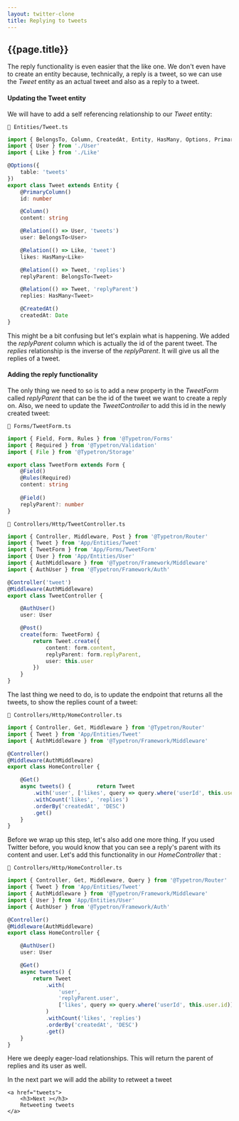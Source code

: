 ```yaml
---
layout: twitter-clone
title: Replying to tweets
---
```


## {{page.title}}

The reply functionality is even easier that the like one. We don't even have to create an entity because, technically,
a reply is a tweet, so we can use the _Tweet_ entity as an actual tweet and also as a reply to a tweet.

#### Updating the Tweet entity
We will have to add a self referencing relationship to our _Tweet_ entity: 

```file-path
📁 Entities/Tweet.ts
```
```ts
import { BelongsTo, Column, CreatedAt, Entity, HasMany, Options, PrimaryColumn, Relation } from '@Typetron/Database'
import { User } from './User'
import { Like } from './Like'

@Options({
    table: 'tweets'
})
export class Tweet extends Entity {
    @PrimaryColumn()
    id: number

    @Column()
    content: string

    @Relation(() => User, 'tweets')
    user: BelongsTo<User>

    @Relation(() => Like, 'tweet')
    likes: HasMany<Like>

    @Relation(() => Tweet, 'replies')
    replyParent: BelongsTo<Tweet>

    @Relation(() => Tweet, 'replyParent')
    replies: HasMany<Tweet>

    @CreatedAt()
    createdAt: Date
}
```

This might be a bit confusing but let's explain what is happening. We added the _replyParent_ column which is actually
the id of the parent tweet. The _replies_ relationship is the inverse of the _replyParent_. It will give us all the 
replies of a tweet.

#### Adding the reply functionality
The only thing we need to so is to add a new property in the _TweetForm_ called _replyParent_ that can be the id of the
tweet we want to create a reply on. Also, we need to update the _TweetController_ to add this id in the newly created
tweet:

```file-path
📁 Forms/TweetForm.ts
```
```ts
import { Field, Form, Rules } from '@Typetron/Forms'
import { Required } from '@Typetron/Validation'
import { File } from '@Typetron/Storage'

export class TweetForm extends Form {
    @Field()
    @Rules(Required)
    content: string
    
    @Field()
    replyParent?: number
}
```

```file-path
📁 Controllers/Http/TweetController.ts
```
```ts
import { Controller, Middleware, Post } from '@Typetron/Router'
import { Tweet } from 'App/Entities/Tweet'
import { TweetForm } from 'App/Forms/TweetForm'
import { User } from 'App/Entities/User'
import { AuthMiddleware } from '@Typetron/Framework/Middleware'
import { AuthUser } from '@Typetron/Framework/Auth'

@Controller('tweet')
@Middleware(AuthMiddleware)
export class TweetController {

    @AuthUser()
    user: User

    @Post()
    create(form: TweetForm) {
        return Tweet.create({
            content: form.content,
            replyParent: form.replyParent,
            user: this.user
        })
    }
}
```

The last thing we need to do, is to update the endpoint that returns all the tweets, to show the replies count of a tweet:

```file-path
📁 Controllers/Http/HomeController.ts
```
```ts
import { Controller, Get, Middleware } from '@Typetron/Router'
import { Tweet } from 'App/Entities/Tweet'
import { AuthMiddleware } from '@Typetron/Framework/Middleware'

@Controller()
@Middleware(AuthMiddleware)
export class HomeController {

    @Get()
    async tweets() {        return Tweet
        .with('user', ['likes', query => query.where('userId', this.user.id)])
        .withCount('likes', 'replies')
        .orderBy('createdAt', 'DESC')
        .get()
    }
}
```

Before we wrap up this step, let's also add one more thing. If you used Twitter before, you would know that you can see
a reply's parent with its content and user. Let's add this functionality in our _HomeController_ that :

```file-path
📁 Controllers/Http/HomeController.ts
```
```ts
import { Controller, Get, Middleware, Query } from '@Typetron/Router'
import { Tweet } from 'App/Entities/Tweet'
import { AuthMiddleware } from '@Typetron/Framework/Middleware'
import { User } from 'App/Entities/User'
import { AuthUser } from '@Typetron/Framework/Auth'

@Controller()
@Middleware(AuthMiddleware)
export class HomeController {

    @AuthUser()
    user: User

    @Get()
    async tweets() {
        return Tweet
            .with(
                'user',
                'replyParent.user',
                ['likes', query => query.where('userId', this.user.id)]
            )
            .withCount('likes', 'replies')
            .orderBy('createdAt', 'DESC')
            .get()
    }
}
```

Here we deeply eager-load relationships. This will return the parent of replies and its user as well.

<div class="tutorial-next-page">
    In the next part we will add the ability to retweet a tweet

    <a href="tweets">
        <h3>Next ></h3>
        Retweeting tweets
    </a>

</div>

